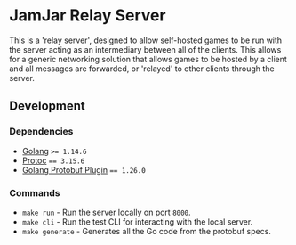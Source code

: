 # JamJar Relay Server

This is a 'relay server', designed to allow self-hosted games to be run with the server acting as an intermediary
between all of the clients. This allows for a generic networking solution that allows games to be hosted by a client
and all messages are forwarded, or 'relayed' to other clients through the server.

## Development

### Dependencies

- [Golang](https://golang.org/doc/install) `>= 1.14.6`
- [Protoc](http://google.github.io/proto-lens/installing-protoc.html) `== 3.15.6`
- [Golang Protobuf Plugin](https://developers.google.com/protocol-buffers/docs/reference/go-generated) `== 1.26.0`

### Commands

- `make run` - Run the server locally on port `8000`.
- `make cli` - Run the test CLI for interacting with the local server.
- `make generate` - Generates all the Go code from the protobuf specs.
